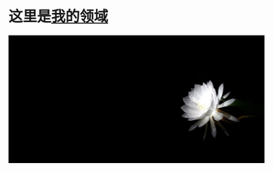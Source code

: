# 这里是[我的领域](https://o-x-o.github.io)
<div style="background:black;text-align:right;">
<img src="https://raw.githubusercontent.com/o-x-o/o-x-o.github.io/master/assets/bg.jpg" style="float:right;"/>
</div>
